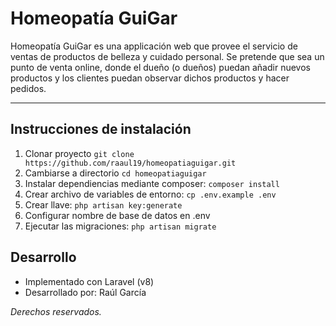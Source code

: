 # Homeopatía GuiGar

Homeopatía GuiGar es una applicación web que provee el servicio de ventas de productos de belleza y cuidado personal. Se pretende que sea un punto de venta online, donde el dueño (o dueños) puedan añadir nuevos productos y los clientes puedan observar dichos productos y hacer pedidos.

---
## Instrucciones de instalación 
1. Clonar proyecto `git clone https://github.com/raaul19/homeopatiaguigar.git `
2. Cambiarse a directorio `cd homeopatiaguigar` 
3. Instalar dependiencias mediante composer: `composer install`
4. Crear archivo de variables de entorno: `cp .env.example .env`
5. Crear llave: `php artisan key:generate`
6. Configurar nombre de base de datos en .env
7. Ejecutar las migraciones: `php artisan migrate`

## Desarrollo
- Implementado con Laravel (v8)
- Desarrollado por: Raúl García

*Derechos reservados.*
